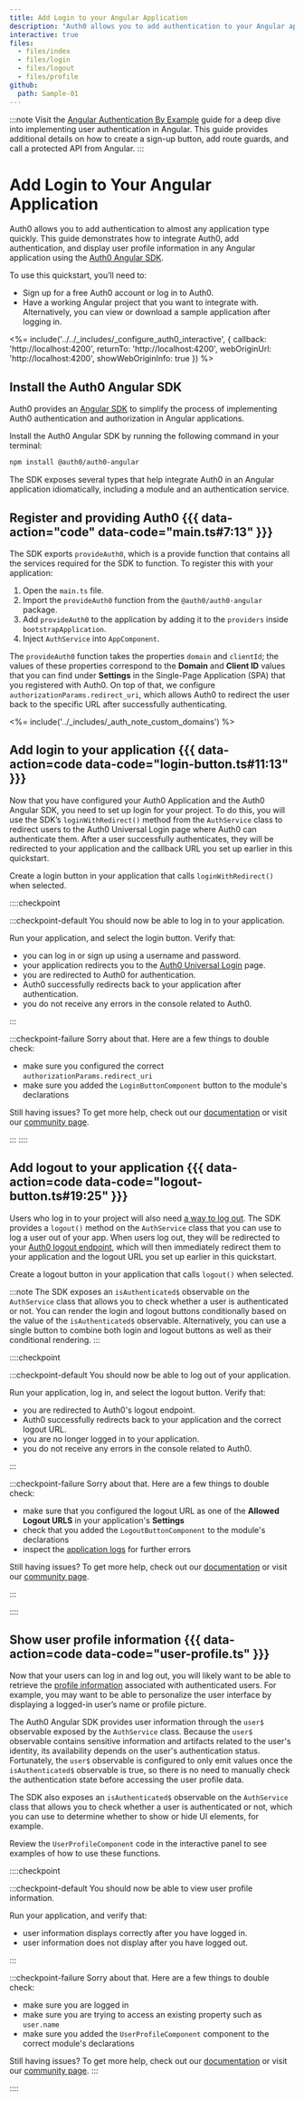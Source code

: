 ```yaml
---
title: Add Login to your Angular Application
description: "Auth0 allows you to add authentication to your Angular application and gain access to user profile information. This guide demonstrates common snippets used to integrate Auth0 with any new or existing Angular application using the Auth0 Angular SDK."
interactive: true
files:
  - files/index
  - files/login
  - files/logout
  - files/profile
github:
  path: Sample-01
---
```


:::note
Visit the <a href="https://developer.auth0.com/resources/guides/spa/angular/basic-authentication" target="_blank">Angular Authentication By Example</a> guide for a deep dive into implementing user authentication in Angular. This guide provides additional details on how to create a sign-up button, add route guards, and call a protected API from Angular.
:::

# Add Login to Your Angular Application

Auth0 allows you to add authentication to almost any application type quickly. This guide demonstrates how to integrate Auth0, add authentication, and display user profile information in any Angular application using the <a href="https://github.com/auth0/auth0-angular" target="_blank">Auth0 Angular SDK</a>.

To use this quickstart, you’ll need to:

- Sign up for a free Auth0 account or log in to Auth0.
- Have a working Angular project that you want to integrate with. Alternatively, you can view or download a sample application after logging in.

<%= include('../../_includes/_configure_auth0_interactive', { 
  callback: 'http://localhost:4200',
  returnTo: 'http://localhost:4200',
  webOriginUrl: 'http://localhost:4200',
  showWebOriginInfo: true
}) %>

## Install the Auth0 Angular SDK

Auth0 provides an <a href="https://github.com/auth0/auth0-angular" target="_blank">Angular SDK</a> to simplify the process of implementing Auth0 authentication and authorization in Angular applications.

Install the Auth0 Angular SDK by running the following command in your terminal:

```bash
npm install @auth0/auth0-angular
```

The SDK exposes several types that help integrate Auth0 in an Angular application idiomatically, including a module and an authentication service.

## Register and providing Auth0 {{{ data-action="code" data-code="main.ts#7:13" }}}

The SDK exports `provideAuth0`, which is a provide function that contains all the services required for the SDK to function. To register this with your application:

1. Open the `main.ts` file.
2. Import the `provideAuth0` function from the `@auth0/auth0-angular` package.
3. Add `provideAuth0` to the application by adding it to the `providers` inside `bootstrapApplication`.
4. Inject `AuthService` into `AppComponent`.

The `provideAuth0` function takes the properties `domain` and `clientId`; the values of these properties correspond to the **Domain** and **Client ID** values that you can find under **Settings** in the Single-Page Application (SPA) that you registered with Auth0. On top of that, we configure `authorizationParams.redirect_uri`, which allows Auth0 to redirect the user back to the specific URL after successfully authenticating.

<%= include('../_includes/_auth_note_custom_domains') %>

## Add login to your application {{{ data-action=code data-code="login-button.ts#11:13" }}}

Now that you have configured your Auth0 Application and the Auth0 Angular SDK, you need to set up login for your project. To do this, you will use the SDK’s `loginWithRedirect()` method from the `AuthService` class to redirect users to the Auth0 Universal Login page where Auth0 can authenticate them. After a user successfully authenticates, they will be redirected to your application and the callback URL you set up earlier in this quickstart.

Create a login button in your application that calls `loginWithRedirect()` when selected.

::::checkpoint

:::checkpoint-default
You should now be able to log in to your application.

Run your application, and select the login button. Verify that:

- you can log in or sign up using a username and password.
- your application redirects you to the <a href="https://auth0.com/universal-login" target="_blank">Auth0 Universal Login</a> page.
- you are redirected to Auth0 for authentication.
- Auth0 successfully redirects back to your application after authentication.
- you do not receive any errors in the console related to Auth0.

:::

:::checkpoint-failure
Sorry about that. Here are a few things to double check:

- make sure you configured the correct `authorizationParams.redirect_uri`
- make sure you added the `LoginButtonComponent` button to the module's declarations

Still having issues? To get more help, check out our <a href="/" target="_blank">documentation</a> or visit our <a href="https://community.auth0.com" target="_blank">community page</a>.

:::
::::

## Add logout to your application {{{ data-action=code data-code="logout-button.ts#19:25" }}}

Users who log in to your project will also need <a href="/logout/guides/logout-auth0" target="_blank">a way to log out</a>. The SDK provides a `logout()` method on the `AuthService` class that you can use to log a user out of your app. When users log out, they will be redirected to your <a href="/api/authentication?javascript#logout" target="_blank">Auth0 logout endpoint</a>, which will then immediately redirect them to your application and the logout URL you set up earlier in this quickstart.

Create a logout button in your application that calls `logout()` when selected.

:::note
The SDK exposes an `isAuthenticated$` observable on the `AuthService` class that allows you to check whether a user is authenticated or not. You can render the login and logout buttons conditionally based on the value of the `isAuthenticated$` observable. Alternatively, you can use a single button to combine both login and logout buttons as well as their conditional rendering.
:::

::::checkpoint

:::checkpoint-default
You should now be able to log out of your application.

Run your application, log in, and select the logout button. Verify that:

- you are redirected to Auth0's logout endpoint.
- Auth0 successfully redirects back to your application and the correct logout URL.
- you are no longer logged in to your application.
- you do not receive any errors in the console related to Auth0.

:::

:::checkpoint-failure
Sorry about that. Here are a few things to double check:

- make sure that you configured the logout URL as one of the **Allowed Logout URLS** in your application's **Settings**
- check that you added the `LogoutButtonComponent` to the module's declarations 
- inspect the <a href="https://manage.auth0.com/#/logs" target="_blank">application logs</a> for further errors

Still having issues? To get more help, check out our <a href="/" target="_blank">documentation</a> or visit our <a href="https://community.auth0.com" target="_blank">community page</a>.

:::

::::

## Show user profile information {{{ data-action=code data-code="user-profile.ts" }}}

Now that your users can log in and log out, you will likely want to be able to retrieve the <a href="/users/concepts/overview-user-profile" target="_blank">profile information</a> associated with authenticated users. For example, you may want to be able to personalize the user interface by displaying a logged-in user’s name or profile picture.

The Auth0 Angular SDK provides user information through the `user$` observable exposed by the `AuthService` class. Because the `user$` observable contains sensitive information and artifacts related to the user's identity, its availability depends on the user's authentication status. Fortunately, the `user$` observable is configured to only emit values once the `isAuthenticated$` observable is true, so there is no need to manually check the authentication state before accessing the user profile data.

The SDK also exposes an `isAuthenticated$` observable on the `AuthService` class that allows you to check whether a user is authenticated or not, which you can use to determine whether to show or hide UI elements, for example.

Review the `UserProfileComponent` code in the interactive panel to see examples of how to use these functions.

::::checkpoint

:::checkpoint-default
You should now be able to view user profile information.

Run your application, and verify that:

- user information displays correctly after you have logged in.
- user information does not display after you have logged out.

:::

:::checkpoint-failure
Sorry about that. Here are a few things to double check:

- make sure you are logged in
- make sure you are trying to access an existing property such as `user.name`
- make sure you added the `UserProfileComponent` component to the correct module's declarations

Still having issues? To get more help, check out our <a href="/" target="_blank">documentation</a> or visit our <a href="https://community.auth0.com" target="_blank">community page</a>.
:::

::::
